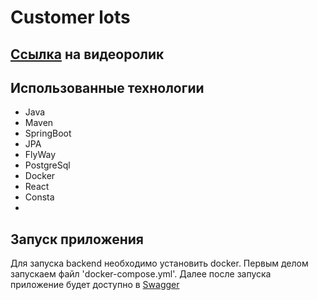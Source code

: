 # Customer lots

## [Ссылка](https://youtu.be/mhV4DYLIqfw) на видеоролик

## Использованные технологии

- Java
- Maven
- SpringBoot
- JPA
- FlyWay
- PostgreSql
- Docker
- React
- Consta
- 
## Запуск приложения

Для запуска backend необходимо установить docker. Первым делом запускаем файл 'docker-compose.yml'. Далее после запуска приложение будет доступно в [Swagger](http://localhost:8080/swagger-ui/index.html#/)